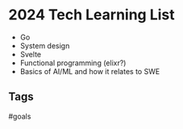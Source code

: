 # 2024 Tech Learning List

* Go
* System design
* Svelte
* Functional programming (elixr?)
* Basics of AI/ML and how it relates to SWE

## Tags
#goals
